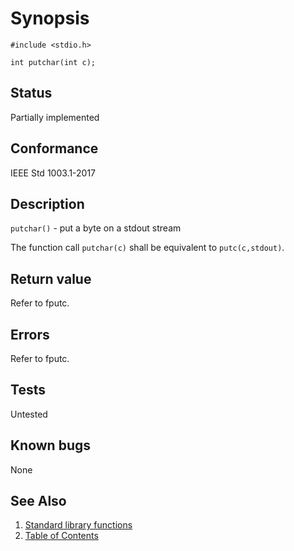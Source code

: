 # Synopsis

`#include <stdio.h>`

`int putchar(int c);`

## Status

Partially implemented

## Conformance

IEEE Std 1003.1-2017

## Description

`putchar()` - put a byte on a stdout stream

The function call `putchar(c)` shall be equivalent to `putc(c,stdout)`.

## Return value

Refer to fputc.

## Errors

Refer to fputc.

## Tests

Untested

## Known bugs

None

## See Also

1. [Standard library functions](../README.md)
2. [Table of Contents](../../../README.md)

